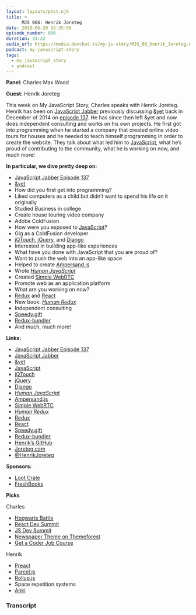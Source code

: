 ```yaml
---
layout: layouts/post.njk
title: >
      MJS 066: Henrik Joreteg
date: 2018-06-20 15:35:56
episode_number: 066
duration: 31:22
audio_url: https://media.devchat.tv/my-js-story/MJS_66_Henrik_Joreteg.mp3
podcast: my-javascript-story
tags: 
  - my_javascript_story
  - podcast
---
```


 **Panel:** Charles Max Wood

**Guest:** Henrik Joreteg

This week on My JavaScript Story, Charles speaks with Henrik Joreteg. Henrik has been on [JavaScript Jabber](https://devchat.tv/js-jabber) previously discussing [&yet](https://andyet.com/) back in December of 2014 on [episode 137](https://devchat.tv/js-jabber/137-jsj-yet-with-henrik-joreteg-and-phil-roberts). He has since then left &yet and now does independent consulting and works on his own projects. He first got into programming when he started a company that created online video tours for houses and he needed to teach himself programming in order to create the website. They talk about what led him to [JavaScript](https://www.javascript.com/), what he’s proud of contributing to the community, what he is working on now, and much more!

**In particular, we dive pretty deep on:**

- [JavaScript Jabber Episode 137](https://devchat.tv/js-jabber/137-jsj-yet-with-henrik-joreteg-and-phil-roberts)
- [&yet](https://andyet.com/)
- How did you first get into programming?
- Liked computers as a child but didn’t want to spend his life on it originally
- Studied Business in college
- Create house touring video company
- Adobe ColdFusion
- How were you exposed to [JavaScript](https://www.javascript.com/)?
- Gig as a ColdFusion developer 
- [jQTouch](http://jqtjs.com/), [jQuery](https://jquery.com/), and [Django](https://www.djangoproject.com/)
- Interested in building app-like experiences
- What have you done with JavaScript that you are proud of?
- Want to push the web into an app-like space
- Helped to create [Ampersand.js](https://ampersandjs.com/)
- Wrote [_Human JavaScript_](http://humanjavascript.com/) 
- Created [Simple WebRTC](https://simplewebrtc.com/)
- Promote web as an application platform
- What are you working on now?
- [Redux](https://redux.js.org/) and [React](https://reactjs.org/)
- New book: [_Human Redux_](https://reduxbook.com/)
- Independent consulting
- [Speedy.gift](https://speedy.gift/)
- [Redux-bundler](https://github.com/HenrikJoreteg/redux-bundler)
- And much, much more!

**Links:**

- [JavaScript Jabber Episode 137](https://devchat.tv/js-jabber/137-jsj-yet-with-henrik-joreteg-and-phil-roberts)
- [JavaScript Jabber](https://devchat.tv/js-jabber)
- [&yet](https://andyet.com/)
- [JavaScript](https://www.javascript.com/)
- [jQTouch](http://jqtjs.com/)
- [jQuery](https://jquery.com/)
- [Django](https://www.djangoproject.com/)
- [_Human JavaScript_](http://humanjavascript.com/)
- [Ampersand.js](https://ampersandjs.com/)
- [Simple WebRTC](https://simplewebrtc.com/)
- [_Human Redux_](https://reduxbook.com/)
- [Redux](https://redux.js.org/)
- [React](https://reactjs.org/)
- [Speedy.gift](https://speedy.gift/)
- [Redux-bundler](https://github.com/HenrikJoreteg/redux-bundler)
- [Henrik’s GitHub](https://github.com/HenrikJoreteg)
- [Joreteg.com](https://joreteg.com/)
- [@HenrikJoreteg](https://twitter.com/HenrikJoreteg?ref_src=twsrc%255Egoogle%257Ctwcamp%255Eserp%257Ctwgr%255Eauthor)

**Sponsors:**

- [Loot Crate](https://www.lootcrate.com/)
- [FreshBooks](https://www.freshbooks.com/invoice?ref=11731&utm_source=pbm&utm_medium=affiliate-program&utm_influencer=419364&utm_campaign=podcast-influencers)

**Picks**

Charles

- [Hogwarts Battle](https://www.amazon.com/Potter-Hogwarts-Battle-Cooperative-Building/dp/B01EIKRP0K)
- [React Dev Summit](https://reactdevsummit.com/)
- [JS Dev Summit](https://jsdevsummit.com/)
- [Newspaper Theme on Themeforest](https://themeforest.net/item/newspaper/5489609)
- [Get a Coder Job Course](https://devchat.tv/get-a-coder-job)

Henrik

- [Preact](https://preactjs.com/)
- [Parcel.js](https://parceljs.org/)
- [Rollup.js](https://rollupjs.org/guide/en)
- Space repetition systems
- [Anki](https://apps.ankiweb.net/)


### Transcript



